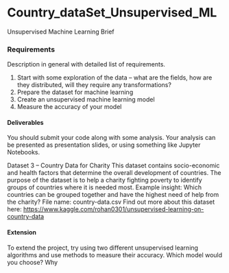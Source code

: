 # Country_dataSet_Unsupervised_ML


Unsupervised Machine Learning Brief


### Requirements
Description in general with detailed list of requirements.
1. Start with some exploration of the data – what are the fields, how are they distributed,
will they require any transformations?
2. Prepare the dataset for machine learning
3. Create an unsupervised machine learning model
4. Measure the accuracy of your model

#### Deliverables
You should submit your code along with some analysis. Your analysis can be presented as presentation slides, or using something like Jupyter Notebooks.

Dataset 3 – Country Data for Charity
This dataset contains socio-economic and health factors that determine the overall development of countries. The purpose of the dataset is to help a charity fighting poverty to identify groups of countries where it is needed most.
Example insight: Which countries can be grouped together and have the highest need of help from the charity?
File name: country-data.csv
Find out more about this dataset here:
https://www.kaggle.com/rohan0301/unsupervised-learning-on-country-data

#### Extension
To extend the project, try using two different unsupervised learning algorithms and use methods to measure their accuracy. Which model would you choose? Why

